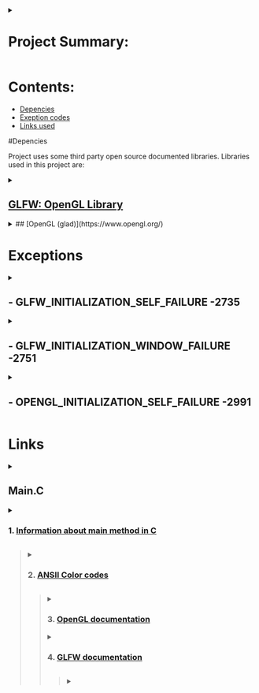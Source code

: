 <details>
<summary>

# Project Summary:

</summary>

Project is written in C and is part of the School activity of Writing program what uses APIs. 
Program uses few Open Source and documented libraries but is mostly self written. you can read more about libraries used in [here](#Depencies)

</details>

# Contents:

- [Depencies](#Depencies)
- [Exeption codes](#Exceptions)
- [Links used](#Links)

#Depencies 

Project uses some third party open source documented libraries. Libraries used in this project are:

<details>
<summary>

## [GLFW: OpenGL Library](https://www.glfw.org/)

</summary>

Funny according to google GLFW is a API itself but well it is only capable of creating windows and perform simple tasks... it won't impress
any one right? well in any case it is used as such in this program. only for creating and handling window and its call backs.

</details>

<details>
<summary>
## [OpenGL (glad)](https://www.opengl.org/)
</summary>

So even tho it is linked to opengl's web page it is convienient to have some sort of loader for methods and functions behid the scenes...
And Well this does excactly it. Btw the real link to headers and other is [here](https://glad.dav1d.de/).

</details>




# Exceptions


<details>
<Summary>

##  - GLFW_INITIALIZATION_SELF_FAILURE -2735 

</summary>

Exception is raised when ever program fails to initialize GLFW API. 

</details>
<details>
<Summary>

## - GLFW_INITIALIZATION_WINDOW_FAILURE -2751

</summary>

Exception is raiseed when ever program fails to create window.

</details>
<details>
<Summary>

## - OPENGL_INITIALIZATION_SELF_FAILURE -2991

</summary>

Exception is raised when ever program fails to load OpenGL methods.

</details>


# Links

<details>
<summary>

## Main.C

<details>
<summary>

### 1. [Information about main method in C](https://www.ibm.com/docs/en/i/7.4?topic=functions-main-function)

</summary>

Kind of basic stuff but... I want to ensure all data is described cleeanly as possible.
you know...

</details>

<blockquote>

<details>
<summary>

### 2. [ANSII Color codes](https://gist.github.com/RabaDabaDoba/145049536f815903c79944599c6f952a)

</summary>

for console so that it is easier to recognize exceptions warnings and logs from eatch other.
kinda helping factor when debuggng you know.

</details>

<blockquote>

<details>
<summary>

### 3. [OpenGL documentation](https://www.opengl.org/)

</summary>

I Know someone would want to see chat gpt code... But you wont instead you see my horrible codee to be impressed
I actually feel sorry for you my boy

</details>
<details>
<summary>

### 4. [GLFW documentation](https://www.glfw.org/documentation)

</summary>

Well here is the documentation of OpenGL Window management API thingy...
it is used for managing windows and key callbacks Yay!

</details>

<blockquote>

<details>
<summary>



</summary>



</details>
</details>